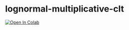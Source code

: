 # lognormal-multiplicative-clt
[![Open In Colab](https://colab.research.google.com/assets/colab-badge.svg)](
  https://colab.research.google.com/github/cSAS3/lognormal-multiplicative-clt/blob/main/Lognormalization_by_Multiplicative_CLT_v2.ipynb)
